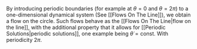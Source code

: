 By introducing periodic boundaries (for example at $\theta=0$ and $\theta=2\pi$) to a one-dimensional dynamical system (See [[Flows On The Line]]), we obtain a flow on the circle. Such flows behave as the [[Flows On The Line|flow on the line]], with the additional property that it allows for [[Periodic Solutions|periodic solutions]], one example being $\dot \theta=\text{const}$. With periodicity $2\pi$.